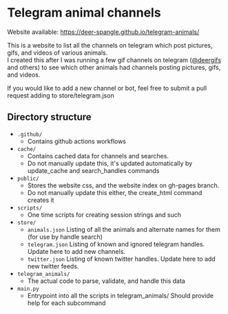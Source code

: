 # Telegram animal channels
Website available: https://deer-spangle.github.io/telegram-animals/

This is a website to list all the channels on telegram which post pictures, gifs, and videos of various animals.  
I created this after I was running a few gif channels on telegram ([@deergifs](https://t.me/deergifs) and others) to see which other animals had channels posting pictures, gifs, and videos.

If you would like to add a new channel or bot, feel free to submit a pull request adding to store/telegram.json

## Directory structure
- `.github/`
  - Contains github actions workflows
- `cache/`
  - Contains cached data for channels and searches.
  - Do not manually update this, it's updated automatically by update_cache and search_handles commands
- `public/`
  - Stores the website css, and the website index on gh-pages branch.
  - Do not manually update this either, the create_html command creates it
- `scripts/`
  - One time scripts for creating session strings and such
- `store/`
  - `animals.json` Listing of all the animals and alternate names for them (for use by handle search)
  - `telegram.json` Listing of known and ignored telegram handles. Update here to add new channels.
  - `twitter.json` Listing of known twitter handles. Update here to add new twitter feeds.
- `telegram_animals/`
  - The actual code to parse, validate, and handle this data
- `main.py`
  - Entrypoint into all the scripts in telegram_animals/ Should provide help for each subcommand

